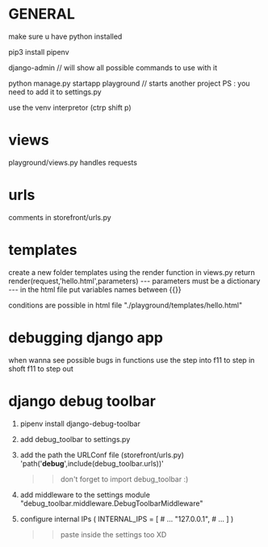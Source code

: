 
# GENERAL

make sure u have python installed

pip3 install pipenv

django-admin // will show all possible commands to use with it

python manage.py startapp playground // starts another project 
PS : you need to add it to settings.py

use the venv interpretor (ctrp shift p)

# views
playground/views.py
handles requests

# urls 
comments in storefront/urls.py

# templates
create a new folder templates 
using the render function in views.py
return render(request,'hello.html',parameters)
--- parameters must be a dictionary 
--- in the html file put variables names between {{}} 

conditions are possible in html file "./playground/templates/hello.html"

# debugging django app 

when wanna see possible bugs in functions use the step into 
f11 to step in 
shoft f11 to step out 

# django debug toolbar 
1. pipenv install django-debug-toolbar 
2. add debug_toolbar to settings.py
3. add the path the URLConf file (storefront/urls.py)
    'path('__debug__',include(debug_toolbar.urls))'
    >> don't forget to import debug_toolbar :)
4. add middleware to the settings module 
    "debug_toolbar.middleware.DebugToolbarMiddleware"

5. configure internal IPs 
    ( 
        INTERNAL_IPS = [
            # ...
            "127.0.0.1",
            # ...
        ]
    )
    >> paste inside the settings too XD

